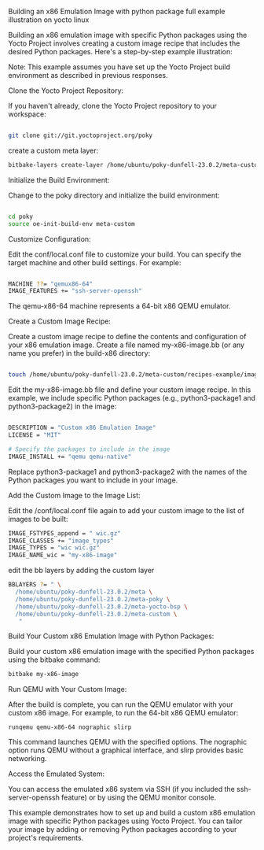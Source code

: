 Building an x86 Emulation Image with python package  full example illustration on yocto linux

Building an x86 emulation image with specific Python packages using the Yocto Project involves creating a custom image recipe that includes the desired Python packages. Here's a step-by-step example illustration:

Note: This example assumes you have set up the Yocto Project build environment as described in previous responses.

Clone the Yocto Project Repository:

If you haven't already, clone the Yocto Project repository to your workspace:

```bash

git clone git://git.yoctoproject.org/poky
```





create a custom meta layer:

```bash
bitbake-layers create-layer /home/ubuntu/poky-dunfell-23.0.2/meta-custom
```

Initialize the Build Environment:

Change to the poky directory and initialize the build environment:

```bash

cd poky
source oe-init-build-env meta-custom
```


Customize Configuration:

Edit the conf/local.conf file  to customize your build. You can specify the target machine and other build settings. For example:

```bash

MACHINE ??= "qemux86-64"
IMAGE_FEATURES += "ssh-server-openssh"
```

The qemu-x86-64 machine represents a 64-bit x86 QEMU emulator.

Create a Custom Image Recipe:

Create a custom image recipe to define the contents and configuration of your x86 emulation image. Create a file named my-x86-image.bb (or any name you prefer) in the build-x86 directory:

```bash

touch /home/ubuntu/poky-dunfell-23.0.2/meta-custom/recipes-example/images/my-x86-image.bb
```

Edit the my-x86-image.bb file and define your custom image recipe. In this example, we include specific Python packages (e.g., python3-package1 and python3-package2) in the image:

```bash

DESCRIPTION = "Custom x86 Emulation Image"
LICENSE = "MIT"

# Specify the packages to include in the image
IMAGE_INSTALL += "qemu qemu-native"

```

Replace python3-package1 and python3-package2 with the names of the Python packages you want to include in your image.

Add the Custom Image to the Image List:

Edit the /conf/local.conf file again to add your custom image to the list of images to be built:

```bash
IMAGE_FSTYPES_append = " wic.gz"
IMAGE_CLASSES += "image_types"
IMAGE_TYPES = "wic wic.gz"
IMAGE_NAME_wic = "my-x86-image"
```
edit the bb layers by adding the custom layer
```bash
BBLAYERS ?= " \
  /home/ubuntu/poky-dunfell-23.0.2/meta \
  /home/ubuntu/poky-dunfell-23.0.2/meta-poky \
  /home/ubuntu/poky-dunfell-23.0.2/meta-yocto-bsp \
  /home/ubuntu/poky-dunfell-23.0.2/meta-custom \
   "
   ```
Build Your Custom x86 Emulation Image with Python Packages:

Build your custom x86 emulation image with the specified Python packages using the bitbake command:

```bash
bitbake my-x86-image
```

Run QEMU with Your Custom Image:

After the build is complete, you can run the QEMU emulator with your custom x86 image. For example, to run the 64-bit x86 QEMU emulator:

```
runqemu qemu-x86-64 nographic slirp
```

This command launches QEMU with the specified options. The nographic option runs QEMU without a graphical interface, and slirp provides basic networking.

Access the Emulated System:

You can access the emulated x86 system via SSH (if you included the ssh-server-openssh feature) or by using the QEMU monitor console.

This example demonstrates how to set up and build a custom x86 emulation image with specific Python packages using Yocto Project. You can tailor your image by adding or removing Python packages according to your project's requirements.


